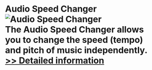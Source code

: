 # Audio Speed Changer<br />![Audio Speed Changer](https://mycommerce.akamaized.net/api/pimages/P301016396/BIG/301016396.JPG)<br />The Audio Speed Changer allows you to change the speed (tempo) and pitch of music independently.<br />[>> Detailed information](https://secure.shareit.com/shareit/product.html?productid=301016396&affiliateid=200057808)
